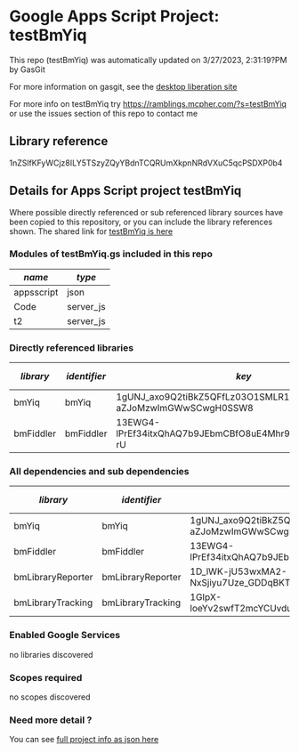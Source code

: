# Google Apps Script Project: testBmYiq
This repo (testBmYiq) was automatically updated on 3/27/2023, 2:31:19?PM by GasGit

For more information on gasgit, see the [desktop liberation site](https://ramblings.mcpher.com/drive-sdk-and-github/migrategasgit/ "desktop liberation")

For more info on testBmYiq try https://ramblings.mcpher.com/?s=testBmYiq or use the issues section of this repo to contact me
## Library reference
1nZSlfKFyWCjz8ILY5TSzyZQyYBdnTCQRUmXkpnNRdVXuC5qcPSDXP0b4


## Details for Apps Script project testBmYiq
Where possible directly referenced or sub referenced library sources have been copied to this repository, or you can include the library references shown. 
The shared link for [testBmYiq is here](https://script.google.com/d/1nZSlfKFyWCjz8ILY5TSzyZQyYBdnTCQRUmXkpnNRdVXuC5qcPSDXP0b4/edit?usp=sharing "open in the GAS IDE")

### Modules of testBmYiq.gs included in this repo
*name*|*type*
--- | --- 
appsscript| json
Code| server_js
t2| server_js
### Directly referenced libraries
*library*|*identifier*|*key*|*version*|*dev mode*|*source*|
--- | --- | --- | --- | --- | --- 
bmYiq| bmYiq|1gUNJ_axo9Q2tiBkZ5QFfLz03O1SMLR11Z-aZJoMzwImGWwSCwgH0SSW8|0|no|[here](libraries/bmYiq "library source")
bmFiddler| bmFiddler|13EWG4-lPrEf34itxQhAQ7b9JEbmCBfO8uE4Mhr99CHi3Pw65oxXtq-rU|0|no|[here](libraries/bmFiddler "library source")
### All dependencies and sub dependencies
*library*|*identifier*|*key*|*version*|*dev mode*|*source*|
--- | --- | --- | --- | --- | --- 
bmYiq| bmYiq|1gUNJ_axo9Q2tiBkZ5QFfLz03O1SMLR11Z-aZJoMzwImGWwSCwgH0SSW8|0|no|[here](libraries/bmYiq "library source")
bmFiddler| bmFiddler|13EWG4-lPrEf34itxQhAQ7b9JEbmCBfO8uE4Mhr99CHi3Pw65oxXtq-rU|0|no|[here](libraries/bmFiddler "library source")
bmLibraryReporter| bmLibraryReporter|1D_lWK-jU53wxMA2-NxSjiyu7Uze_GDDqBKTsQnCgPhyUmmSLv0bfTNPX|14|no|[here](libraries/bmLibraryReporter "library source")
bmLibraryTracking| bmLibraryTracking|1GIpX-loeYv2swfT2mcYCUvduAXtoYdzenzIYXt4M_1YLmlN7eMrO1h_P|7|no|[here](libraries/bmLibraryTracking "library source")
### Enabled Google Services
no libraries discovered
### Scopes required
no scopes discovered
### Need more detail ?
You can see [full project info as json here](info.json)
